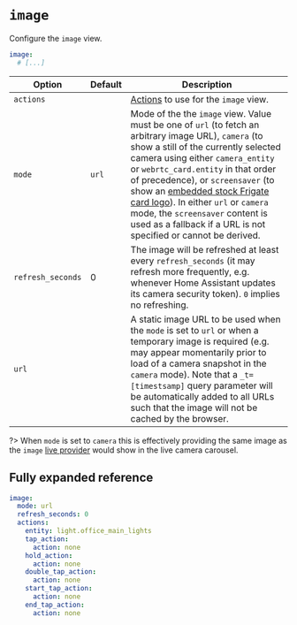 # `image`

Configure the `image` view.

```yaml
image:
  # [...]
```

| Option            | Default | Description                                                                                                                                                                                                                                                                                                                                                                                                                                                                                                                                  |
| ----------------- | ------- | -------------------------------------------------------------------------------------------------------------------------------------------------------------------------------------------------------------------------------------------------------------------------------------------------------------------------------------------------------------------------------------------------------------------------------------------------------------------------------------------------------------------------------------------- |
| `actions`         |         | [Actions](actions/README.md) to use for the `image` view.                                                                                                                                                                                                                                                                                                                                                                                                                                                                                    |
| `mode`            | `url`   | Mode of the the `image` view. Value must be one of `url` (to fetch an arbitrary image URL), `camera` (to show a still of the currently selected camera using either `camera_entity` or `webrtc_card.entity` in that order of precedence), or `screensaver` (to show an [embedded stock Frigate card logo](https://github.com/dermotduffy/frigate-hass-card/blob/main/src/images/frigate-bird-in-sky.jpg)). In either `url` or `camera` mode, the `screensaver` content is used as a fallback if a URL is not specified or cannot be derived. |
| `refresh_seconds` | 0       | The image will be refreshed at least every `refresh_seconds` (it may refresh more frequently, e.g. whenever Home Assistant updates its camera security token). `0` implies no refreshing.                                                                                                                                                                                                                                                                                                                                                    |
| `url`             |         | A static image URL to be used when the `mode` is set to `url` or when a temporary image is required (e.g. may appear momentarily prior to load of a camera snapshot in the `camera` mode). Note that a `_t=[timestsamp]` query parameter will be automatically added to all URLs such that the image will not be cached by the browser.                                                                                                                                                                                                      |

?> When `mode` is set to `camera` this is effectively providing the same image as the `image` [live provider](cameras/live-provider.md) would show in the live camera carousel.

## Fully expanded reference

[](common/expanded-warning.md ':include')

```yaml
image:
  mode: url
  refresh_seconds: 0
  actions:
    entity: light.office_main_lights
    tap_action:
      action: none
    hold_action:
      action: none
    double_tap_action:
      action: none
    start_tap_action:
      action: none
    end_tap_action:
      action: none
```
